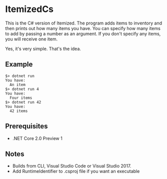 # ItemizedCs

This is the C# version of Itemized. The program adds items to inventory and then prints out how many items you have. You can specify how many items to add by passing a number as an argument. If you don't specify any items, you will receive one item. 

Yes, it's very simple. That's the idea.

## Example

```
$> dotnet run 
You have:
  An item
$> dotnet run 4
You have:
  Four items
$> dotnet run 42
You have: 
  42 items
```

## Prerequisites
- .NET Core 2.0 Preview 1

## Notes

- Builds from CLI, Visual Studio Code or Visual Studio 2017.
- Add RuntimeIdentifier to .csproj file if you want an executable
